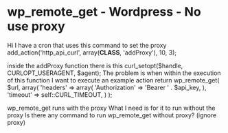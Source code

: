 
# wp_remote_get - Wordpress - No use proxy

Hi I have a cron that uses this command to set the proxy
add_action('http_api_curl', array(__CLASS__, 'addProxy'), 10, 3);

inside the addProxy function there is this
curl_setopt($handle, CURLOPT_USERAGENT, $agent);
The problem is when within the execution of this function I want to execute an example action
    return wp_remote_get(
        $url,
        array(
            'headers' => array(
                'Authorization' => 'Bearer ' . $api_key,
            ),
            'timeout' => self::CURL_TIMEOUT,
        )
    );

wp_remote_get runs with the proxy
What I need is for it to run without the proxy
Is there any command to run wp_remote_get without proxy? (ignore proxy)

        